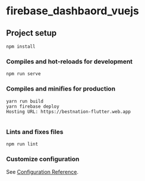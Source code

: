 # firebase_dashbaord_vuejs

## Project setup
```
npm install
```

### Compiles and hot-reloads for development
```
npm run serve
```

### Compiles and minifies for production
```
yarn run build
yarn firebase deploy 
Hosting URL: https://bestnation-flutter.web.app


```

### Lints and fixes files
```
npm run lint
```

### Customize configuration
See [Configuration Reference](https://cli.vuejs.org/config/).
